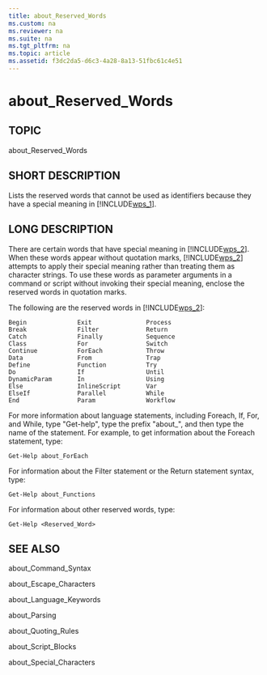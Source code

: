 ```yaml
---
title: about_Reserved_Words
ms.custom: na
ms.reviewer: na
ms.suite: na
ms.tgt_pltfrm: na
ms.topic: article
ms.assetid: f3dc2da5-d6c3-4a28-8a13-51fbc61c4e51
---
```

# about_Reserved_Words
## TOPIC  
 about\_Reserved\_Words  
  
## SHORT DESCRIPTION  
 Lists the reserved words that cannot be used as identifiers because they have a special meaning in [!INCLUDE[wps_1]()].  
  
## LONG DESCRIPTION  
 There are certain words that have special meaning in [!INCLUDE[wps_2]()]. When these words appear without quotation marks, [!INCLUDE[wps_2]()] attempts to apply their special meaning rather than treating them as character strings. To use these words as parameter arguments in a command or script without invoking their special meaning, enclose the reserved words in quotation marks.  
  
 The following are the reserved words in [!INCLUDE[wps_2]()]:  
  
```  
Begin              Exit               Process  
Break              Filter             Return  
Catch              Finally            Sequence  
Class              For                Switch  
Continue           ForEach            Throw  
Data               From               Trap  
Define             Function           Try  
Do                 If                 Until  
DynamicParam       In                 Using  
Else               InlineScript       Var  
ElseIf             Parallel           While  
End                Param              Workflow  
```  
  
 For more information about language statements, including Foreach, If, For, and While, type "Get\-help", type the prefix "about\_", and then type the name of the statement. For example, to get information about the Foreach statement, type:  
  
```  
Get-Help about_ForEach  
```  
  
 For information about the Filter statement or the Return statement syntax, type:  
  
```  
Get-Help about_Functions  
```  
  
 For information about other reserved words, type:  
  
```  
Get-Help <Reserved_Word>  
```  
  
## SEE ALSO  
 about\_Command\_Syntax  
  
 about\_Escape\_Characters  
  
 about\_Language\_Keywords  
  
 about\_Parsing  
  
 about\_Quoting\_Rules  
  
 about\_Script\_Blocks  
  
 about\_Special\_Characters